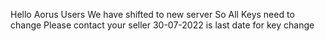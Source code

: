 Hello Aorus Users
We have shifted to new server
So All Keys need to change 
Please contact your seller 
30-07-2022 is last date for key change

